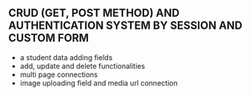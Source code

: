 ## CRUD (GET, POST METHOD) AND AUTHENTICATION SYSTEM BY SESSION AND CUSTOM FORM

* a student data adding fields
* add, update and delete functionalities
* multi page connections
* image uploading field and media url connection
